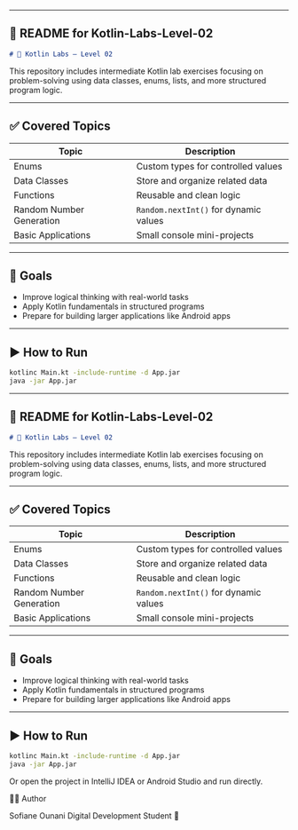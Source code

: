 
---

## 📌 README for **Kotlin-Labs-Level-02**

```markdown
# 🧪 Kotlin Labs — Level 02
```
This repository includes intermediate Kotlin lab exercises focusing on problem-solving using data classes, enums, lists, and more structured program logic.

---

## ✅ Covered Topics

| Topic | Description |
|------|-------------|
| Enums | Custom types for controlled values |
| Data Classes | Store and organize related data |
| Functions | Reusable and clean logic |
| Random Number Generation | `Random.nextInt()` for dynamic values |
| Basic Applications | Small console mini-projects |

---

## 🎯 Goals

- Improve logical thinking with real-world tasks
- Apply Kotlin fundamentals in structured programs
- Prepare for building larger applications like Android apps

---

## ▶️ How to Run

```bash
kotlinc Main.kt -include-runtime -d App.jar
java -jar App.jar
```
---

## 📌 README for **Kotlin-Labs-Level-02**

```markdown
# 🧪 Kotlin Labs — Level 02
```
This repository includes intermediate Kotlin lab exercises focusing on problem-solving using data classes, enums, lists, and more structured program logic.

---

## ✅ Covered Topics

| Topic | Description |
|------|-------------|
| Enums | Custom types for controlled values |
| Data Classes | Store and organize related data |
| Functions | Reusable and clean logic |
| Random Number Generation | `Random.nextInt()` for dynamic values |
| Basic Applications | Small console mini-projects |

---

## 🎯 Goals

- Improve logical thinking with real-world tasks
- Apply Kotlin fundamentals in structured programs
- Prepare for building larger applications like Android apps

---

## ▶️ How to Run

```bash
kotlinc Main.kt -include-runtime -d App.jar
java -jar App.jar
```
Or open the project in IntelliJ IDEA or Android Studio and run directly.

👨‍💻 Author

Sofiane Ounani
Digital Development Student 🚀
